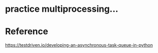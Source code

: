 # practice multiprocessing...


# Reference

https://testdriven.io/developing-an-asynchronous-task-queue-in-python